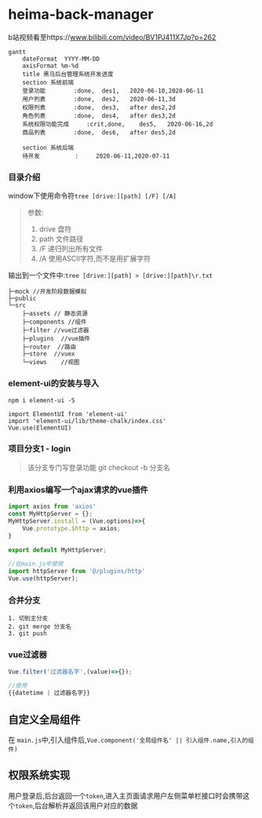 # heima-back-manager
b站视频看至https://www.bilibili.com/video/BV1PJ411X7Jp?p=262

```mermaid
gantt
    dateFormat  YYYY-MM-DD
    axisFormat %m-%d
    title 黑马后台管理系统开发进度
    section 系统前端
    登录功能        :done,  des1,   2020-06-10,2020-06-11
    用户列表        :done,  des2,   2020-06-11,3d
    权限列表        :done,  des3,   after des2,2d
    角色列表        :done,  des4,   after des3,2d
    系统权限功能完成     :crit,done,    des5,   2020-06-16,2d
    商品列表        :done,  des6,   after des5,2d
    
    section 系统后端
    待开发          :     2020-06-11,2020-07-11
```


### 目录介绍

window下使用命令符`tree [drive:][path] [/F] [/A]`

> 参数:
> 1. drive 盘符
> 2. path 文件路径
> 3. /F 递归列出所有文件
> 4. /A 使用ASCII字符,而不是用扩展字符

输出到一个文件中:`tree [drive:][path] > [drive:][path]\r.txt`

```
├─mock //开发阶段数据模拟
├─public
└─src
    ├─assets // 静态资源
    ├─components //组件
    ├─filter //vue过滤器
    ├─plugins  //vue插件
    ├─router  //路由
    ├─store  //vuex
    └─views    //视图
```

### element-ui的安装与导入
```
npm i element-ui -S

import ElementUI from 'element-ui'
import 'element-ui/lib/theme-chalk/index.css'
Vue.use(ElementUI)
```

### 项目分支1 - login
> 该分支专门写登录功能
> git checkout -b 分支名


### 利用axios编写一个ajax请求的vue插件
```js
import axios from 'axios'
const MyHttpServer = {};
MyHttpServer.install = (Vue,options)=>{
    Vue.prototype.$http = axios;
}

export default MyHttpServer;

//在main.js中使用
import httpServer from '@/plugins/http'
Vue.use(httpServer);
```

### 合并分支
```
1. 切到主分支
2. git merge 分支名
3. git push
```

### vue过滤器
```js
Vue.filter('过滤器名字',(value)=>{});

//使用
{{datetime | 过滤器名字}}
```

## 自定义全局组件
在 `main.js`中,引入组件后,`Vue.component('全局组件名' || 引入组件.name,引入的组件)`

## 权限系统实现
用户登录后,后台返回一个`token`,进入主页面请求用户左侧菜单栏接口时会携带这个`token`,后台解析并返回该用户对应的数据